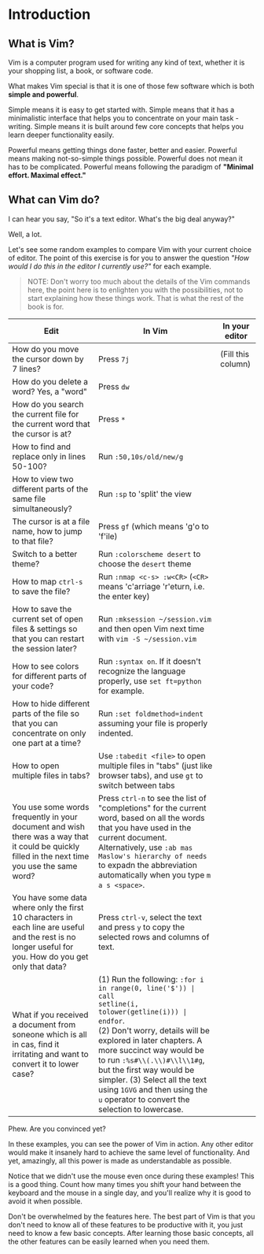 # Introduction

## What is Vim?

Vim is a computer program used for writing any kind of text, whether it is your shopping list, a book, or software code.

What makes Vim special is that it is one of those few software which is both **simple and powerful**.

Simple means it is easy to get started with. Simple means that it has a minimalistic interface that helps you to concentrate on your main task - writing. Simple means it is built around few core concepts that helps you learn deeper functionality easily.

Powerful means getting things done faster, better and easier. Powerful means making not-so-simple things possible. Powerful does not mean it has to be complicated. Powerful means following the paradigm of **"Minimal effort. Maximal effect."**

## What can Vim do?

I can hear you say, "So it's a text editor. What's the big deal anyway?"

Well, a lot.

Let's see some random examples to compare Vim with your current choice of editor. The point of this exercise is for you to answer the question *"How would I do this in the editor I currently use?"* for each example.

> NOTE: Don't worry too much about the details of the Vim commands here, the point here is to enlighten you with the possibilities, not to start explaining how these things work. That is what the rest of the book is for.

| Edit | In Vim | In your editor |
| ---- | ------ | -------------- |
| How do you move the cursor down by 7 lines? | Press `7j` | (Fill this column) |
| How do you delete a word? Yes, a "word" | Press `dw` | |
| How do you search the current file for the current word that the cursor is at? | Press `*` | |
| How to find and replace only in lines 50-100? | Run `:50,10s/old/new/g` | |
| How to view two different parts of the same file simultaneously? | Run `:sp` to 'split' the view | |
| The cursor is at a file name, how to jump to that file? | Press `gf` (which means 'g'o to 'f'ile) | |
| Switch to a better theme? | Run `:colorscheme desert` to choose the `desert` theme | |
| How to map `ctrl-s` to save the file? | Run `:nmap <c-s> :w<CR>` (`<CR>` means 'c'arriage 'r'eturn, i.e. the enter key) | |
| How to save the current set of open files & settings so that you can restart the session later? | Run `:mksession ~/session.vim` and then open Vim next time with `vim -S ~/session.vim` | |
| How to see colors for different parts of your code? | Run `:syntax on`. If it doesn't recognize the language properly, use `set ft=python` for example. | |
| How to hide different parts of the file so that you can concentrate on only one part at a time? | Run `:set foldmethod=indent` assuming your file is properly indented. | |
| How to open multiple files in tabs? | Use `:tabedit <file>` to open multiple files in "tabs" (just like browser tabs), and use `gt` to switch between tabs | |
| You use some words frequently in your document and wish there was a way that it could be quickly filled in the next time you use the same word? | Press `ctrl-n` to see the list of "completions" for the current word, based on all the words that you have used in the current document. Alternatively, use `:ab mas Maslow's hierarchy of needs` to expadn the abbreviation automatically when you type `m a s <space>`. | |
| You have some data where only the first 10 characters in each line are useful and the rest is no longer useful for you. How do you get only that data? | Press `ctrl-v`, select the text and press `y` to copy the selected rows and columns of text. | |
| What if you received a document from soneone which is all in cas, find it irritating and want to convert it to lower case? | (1) Run the following: <code>:for i in range(0, line('$')) &#124; call setline(i, tolower(getline(i))) &#124; endfor</code>. <br> (2) Don't worry, details will be explored in later chapters. A more succinct way would be to run `:%s#\\(.\\)#\\l\\1#g`, but the first way would be simpler. (3) Select all the text using `1GVG` and then using the `u` operator to convert the selection to lowercase. | |

<!-- The &#124; is the unicode glyph for a pipe, since Markdown is parsing the pipe for column separators here, and there is no way to escape a pipe. -->

Phew. Are you convinced yet?

In these examples, you can see the power of Vim in action. Any other editor would make it insanely hard to achieve the same level of functionality. And yet, amazingly, all this power is made as understandable as possible.

Notice that we didn't use the mouse even once during these examples! This is a good thing. Count how many times you shift your hand between the keyboard and the mouse in a single day, and you'll realize why it is good to avoid it when possible.

Don't be overwhelmed by the features here. The best part of Vim is that you don't need to know all of these features to be productive with it, you just need to know a few basic concepts. After learning those basic concepts, all the other features can be easily learned when you need them.
